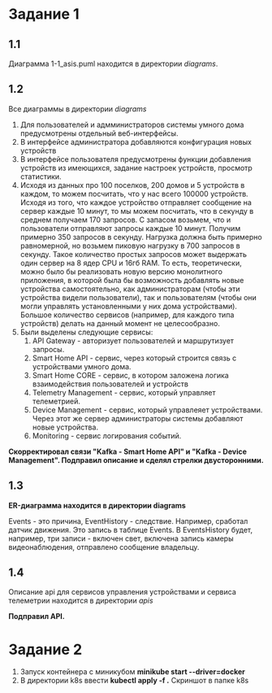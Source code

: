 
# Задание 1
## 1.1
Диаграмма 1-1_asis.puml находится в директории *diagrams*.

## 1.2
Все диаграммы в директории *diagrams*

1. Для пользователей и адмминистраторов системы умного дома предусмотрены отдельный веб-интерфейсы.
2. В интерфейсе администратора добавляются конфигурация новых устройств
3. В интерфейсе пользователя предусмотрены функции добавления устройств из имеющихся, задание настроек устройств,
просмотр статистики.
4. Исходя из данных про 100 поселков, 200 домов и 5 устройств в каждом, то можем посчитать, что у нас всего 100000
устройств. Исходя из того, что каждое устройство отправляет сообщение на сервер каждые 10 минут, то мы можем посчитать,
что в секунду в среднем получаем 170 запросов. С запасом возьмем, что и пользователи отправляют запросы
каждые 10 минут. Получим примерно 350 запросов в секунду. Нагрузка должна быть примерно равномерной, но возьмем пиковую
нагрузку в 700 запросов в секунду. Такое количество простых запросов может выдержать один сервер на 8 ядер CPU и 16гб RAM.
То есть, теоретически, можно было бы реализовать новую версию монолитного приложения, в которой была бы возможность
добавлять новые устройства самостоятельно, как администраторам (чтобы эти устройства видели пользователи), так и пользователям 
(чтобы они могли управлять установленными у них дома устройствами). Большое количество сервисов (например, для каждого
типа устройств) делать на данный момент не целесообразно.
5. Были выделены следующие сервисы:
   1. API Gateway - авторизует пользователей и маршрутизует запросы.
   2. Smart Home API - сервис, через который строится связь с устройствами умного дома.
   3. Smart Home CORE - сервис, в котором заложена логика взаимодействия пользователей и устройств
   4. Telemetry Management - сервис, который управляет телеметрией.
   5. Device Management - сервис, который управлеяет устройствами. Через этот же сервер администраторы системы
   добавляют новые устройства.
   6. Monitoring - сервис логирования событий.

**Скорректировал связи "Kafka - Smart Home API" и "Kafka - Device Management". Подправил описание и сделял стрелки двусторонними.**

## 1.3
**ER-диаграмма находится в директории diagrams**

Events - это причина, EventHistory - следствие. Например, сработал датчик движения. Это запись в таблице Events. В 
EventsHistory будет, например, три записи - включен свет, включена запись камеры видеонаблюдения, отправлено сообщение 
владельцу. 
## 1.4
Описание api для сервисов управления устройствами и сервиса телеметрии находится в директории *apis*

**Подправил API.**

# Задание 2
1. Запуск контейнера с миникубом **minikube start --driver=docker**
2. В директории k8s ввести **kubectl apply -f .**
Скриншот в папке k8s
